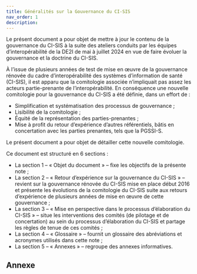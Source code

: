 ```yaml
---
title: Généralités sur la Gouvernance du CI-SIS
nav_order: 1
description: 
---
```


Le présent document a pour objet de mettre à jour le contenu de la gouvernance du CI-SIS à la suite des ateliers conduits par les équipes d’interopérabilité de la DE2I de mai à juillet 2024 en vue de faire évoluer la gouvernance et la doctrine du CI-SIS.

À l’issue de plusieurs années de test de mise en œuvre de la gouvernance rénovée du cadre d’interopérabilité des systèmes d’information de santé (CI-SIS), il est apparu que la comitologie associée n’impliquait pas assez les acteurs partie-prenante de l’interopérabilité. En conséquence une nouvelle comitologie pour la gouvernance du CI-SIS a été définie, dans un effort de :

<div class="wysiwyg">
    <ul>
        <li>Simplification et systématisation des processus de gouvernance ; </li>
        <li>Lisibilité de la comitologie ; </li>
        <li>Équité de la représentation des parties-prenantes ; </li>
        <li>Mise à profit du retour d’expérience d’autres référentiels, bâtis en concertation avec les parties prenantes, tels que la PGSSI-S. </li>
    </ul>
</div>

Le présent document a pour objet de détailler cette nouvelle comitologie.

Ce document est structuré en 6 sections :

<div class="wysiwyg">
    <ul>
        <li>La section 1 – « Objet du document » – fixe les objectifs de la présente note ; </li>
        <li>La section 2 – « Retour d’expérience sur la gouvernance du CI-SIS » – revient sur la gouvernance rénovée du CI-SIS mise en place début 2016 et présente les évolutions de la comitologie du CI-SIS suite aux retours d’expérience de plusieurs années de mise en œuvre de cette gouvernance ; </li>
        <li>La section 3 – « Mise en perspective dans le processus d’élaboration du CI-SIS » – situe les interventions des comités (de pilotage et de concertation) au sein du processus d’élaboration du CI-SIS et partage les règles de tenue de ces comités ; </li>
        <li>La section 4 – « Glossaire » – fournit un glossaire des abréviations et acronymes utilisés dans cette note ; </li>
        <li>La section 5 – « Annexes » – regroupe des annexes informatives. </li>
    </ul>
</div>


## Annexe 

<!-- Reprendre ici les schémas des processus d’évolution majeure et mineure ou référencer la page dédiée à ce sujet ? Cf travaux GT G1 – faire évoluer les expressions de besoin et les CPs ? -->

